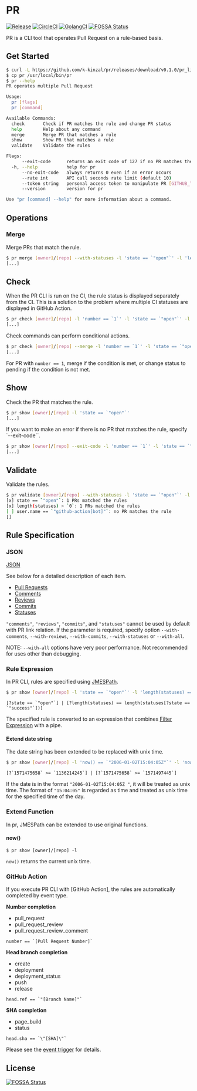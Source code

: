 # PR

[![Release](https://img.shields.io/github/v/release/k-kinzal/pr.svg?style=flat-square)](https://github.com/k-kinzal/pr/releases/latest)
[![CircleCI](https://circleci.com/gh/k-kinzal/pr.svg?style=shield)](https://circleci.com/gh/k-kinzal/pr)
[![GolangCI](https://golangci.com/badges/github.com/k-kinzal/pr.svg)](https://golangci.com/r/github.com/k-kinzal/pr)
[![FOSSA Status](https://app.fossa.io/api/projects/git%2Bgithub.com%2Fk-kinzal%2Fpr.svg?type=shield)](https://app.fossa.io/projects/git%2Bgithub.com%2Fk-kinzal%2Fpr?ref=badge_shield)

PR is a CLI tool that operates Pull Request on a rule-based basis.

## Get Started

```bash
$ curl -L https://github.com/k-kinzal/pr/releases/download/v0.1.0/pr_linux_amd64.tar.gz | tar xz
$ cp pr /usr/local/bin/pr
$ pr --help
PR operates multiple Pull Request

Usage:
  pr [flags]
  pr [command]

Available Commands:
  check       Check if PR matches the rule and change PR status
  help        Help about any command
  merge       Merge PR that matches a rule
  show        Show PR that matches a rule
  validate    Validate the rules

Flags:
      --exit-code      returns an exit code of 127 if no PR matches the rule
  -h, --help           help for pr
      --no-exit-code   always returns 0 even if an error occurs
      --rate int       API call seconds rate limit (default 10)
      --token string   personal access token to manipulate PR [GITHUB_TOKEN]
      --version        version for pr

Use "pr [command] --help" for more information about a command.
```

## Operations

### Merge

Merge PRs that match the rule.

```bash
$ pr merge [owner]/[repo] --with-statuses -l 'state == `"open"`' -l 'length(statuses) == length(statuses[?state == `"success"`])'
[...]
```

## Check

When the PR CLI is run on the CI, the rule status is displayed separately from the CI.
This is a solution to the problem where multiple CI statuses are displayed in GitHub Action.

```bash
$ pr check [owner]/[repo] -l 'number == `1`' -l 'state == `"open"`' -l 'length(statuses) == length(statuses[?state == `"success"`])'
[...]
```

Check commands can perform conditional actions.

```bash
$ pr check [owner]/[repo] --merge -l 'number == `1`' -l 'state == `"open"`' -l 'length(statuses) == length(statuses[?state == `"success"`])'
[...]
```

For PR with `number == 1`, merge if the condition is met, or change status to pending if the condition is not met.

## Show

Check the PR that matches the rule.

```bash
$ pr show [owner]/[repo] -l 'state == `"open"`'
[...]
```

If you want to make an error if there is no PR that matches the rule, specify `--exit-code``.

```bash
$ pr show [owner]/[repo] --exit-code -l 'number == `1`' -l 'state == `"open"`'
[...]
```

## Validate

Validate the rules.

```bash
$ pr validate [owner]/[repo] --with-statuses -l 'state == `"open"`' -l 'length(statuses) > `0`' -l 'user.name == `"github-action[bot]"`'
[x] state == `"open"`: 1 PRs matched the rules
[x] length(statuses) > `0`: 1 PRs matched the rules
[ ] user.name == `"github-action[bot]"`: no PR matches the rule
[]
```

## Rule Specification

### JSON

[JSON](https://github.com/k-kinzal/pr/blob/master/doc/spec.json)

See below for a detailed description of each item.

- [Pull Requests](https://developer.github.com/v3/pulls/)
- [Comments](https://developer.github.com/v3/pulls/comments/#list-comments-on-a-pull-request)
- [Reviews](https://developer.github.com/v3/pulls/reviews/#list-reviews-on-a-pull-request)
- [Commits](https://developer.github.com/v3/pulls/#list-commits-on-a-pull-request)
- [Statuses](https://developer.github.com/v3/repos/statuses/#list-statuses-for-a-specific-ref)

`"comments"`, `"reviews"`, `"commits"`, and `"statuses"` cannot be used by default with PR link relation.
If the parameter is required, specify option `--with-comments`, `--with-reviews`, `--with-commits`, `--with-statuses` or `--with-all`.

NOTE: `--with-all` options have very poor performance. Not recommended for uses other than debugging.

### Rule Expression

In PR CLI, rules are specified using [JMESPath](http://jmespath.org/).

```bash
$ pr show [owner]/[repo] -l 'state == `"open"`' -l 'length(statuses) == length(statuses[?state == `"success"`])'
```

```
[?state == `"open"`] | [?length(statuses) == length(statuses[?state == `"success"`])]
```

The specified rule is converted to an expression that combines [Filter Expression](http://jmespath.org/proposals/filter-expressions.html) with a pipe.

#### Extend date string 

The date string has been extended to be replaced with unix time.

```bash
$ pr show [owner]/[repo] -l 'now() == `"2006-01-02T15:04:05Z"`' -l 'now() > `"15:04:05"`'
```
```
[?`1571475658` >= `1136214245`] | [?`1571475658` >= `1571497445`]
```

If the date is in the format `"2006-01-02T15:04:05Z "`, it will be treated as unix time.
The format of `"15:04:05"` is regarded as time and treated as unix time for the specified time of the day.

### Extend Function

In pr, JMESPath can be extended to use original functions.

#### now()

```
$ pr show [owner]/[repo] -l
```

`now()` returns the current unix time.

### GitHub Action

If you execute PR CLI with [GitHub Action], the rules are automatically completed by event type.

**Number completion**

- pull_request
- pull_request_review
- pull_request_review_comment

```
number == `[Pull Request Number]`
```

**Head branch completion**
- create
- deployment
- deployment_status
- push
- release

```
head.ref == `"[Branch Name]"`
```

**SHA completion**
- page_build
- status

```
head.sha == `\"[SHA]\"`
```

Please see the [event trigger](https://help.github.com/en/actions/automating-your-workflow-with-github-actions/events-that-trigger-workflows) for details.

## License
[![FOSSA Status](https://app.fossa.io/api/projects/git%2Bgithub.com%2Fk-kinzal%2Fpr.svg?type=large)](https://app.fossa.io/projects/git%2Bgithub.com%2Fk-kinzal%2Fpr?ref=badge_large)
